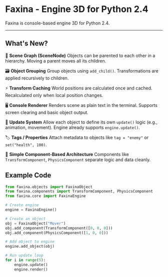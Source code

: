 # Faxina - Engine 3D for Python 2.4

Faxina is console-based engine 3D for Python 2.4.

---

## What's New?

🧱 **Scene Graph (SceneNode)**
Objects can be parented to each other in a hierarchy. Moving a parent moves all its children.

🗃 **Object Grouping**
Group objects using `add_child()`. Transformations are applied recursively to children.

⚡ **Transform Caching**
World positions are calculated once and cached. Recalculated only when local position changes.

🖥 **Console Renderer**
Renders scene as plain text in the terminal. Supports screen clearing and basic object output.

🔄 **Update System**
Allow each object to define its own `update()` logic (e.g., animation, movement).
Engine already supports `engine.update()`.

🏷 **Tags / Properties**
Attach metadata to objects like `tag = "enemy"` or `set("health", 100)`.

🧠 **Simple Component-Based Architecture**
Components like `TransformComponent`, `PhysicsComponent` separate logic and data cleanly.

## Example Code

```python
from faxina.objects import FaxinaObject
from faxina.components import TransformComponent, PhysicsComponent
from faxina.core import FaxinaEngine

# Create engine
engine = FaxinaEngine()

# Create an object
obj = FaxinaObject("Mover")
obj.add_component(TransformComponent([0, 0, 0]))
obj.add_component(PhysicsComponent([1, 0, 0]))

# Add object to engine
engine.add_object(obj)

# Run update loop
for i in range(5):
    engine.update()
    engine.render()